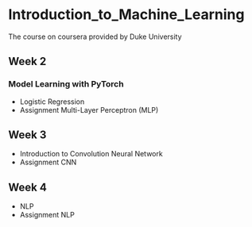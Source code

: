 # Introduction_to_Machine_Learning
The course on coursera provided by Duke University

## Week 2
### Model Learning with PyTorch
* Logistic Regression
* Assignment Multi-Layer Perceptron (MLP) 

## Week 3
* Introduction to Convolution Neural Network
* Assignment CNN

## Week 4
* NLP
* Assignment NLP
